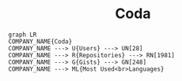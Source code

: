 <h1 align="center">Coda</h1>

```mermaid
graph LR
COMPANY_NAME{Coda}
COMPANY_NAME ---> U{Users} ---> UN[28]
COMPANY_NAME ---> R{Repositories} ---> RN[1981]
COMPANY_NAME ---> G{Gists} ---> GN[248]
COMPANY_NAME ---> ML{Most Used<br>Languages}
```
